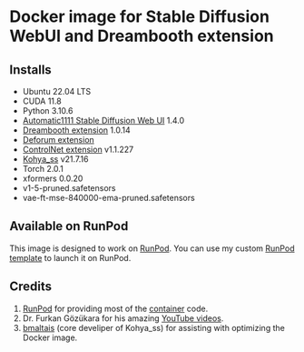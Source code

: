 # Docker image for Stable Diffusion WebUI and Dreambooth extension

## Installs

* Ubuntu 22.04 LTS
* CUDA 11.8
* Python 3.10.6
* [Automatic1111 Stable Diffusion Web UI](
  https://github.com/AUTOMATIC1111/stable-diffusion-webui.git) 1.4.0
* [Dreambooth extension](
  https://github.com/d8ahazard/sd_dreambooth_extension) 1.0.14
* [Deforum extension](
  https://github.com/deforum-art/sd-webui-deforum)
* [ControlNet extension](
  https://github.com/Mikubill/sd-webui-controlnet) v1.1.227
* [Kohya_ss](https://github.com/bmaltais/kohya_ss) v21.7.16
* Torch 2.0.1
* xformers 0.0.20
* v1-5-pruned.safetensors
* vae-ft-mse-840000-ema-pruned.safetensors

## Available on RunPod

This image is designed to work on [RunPod](https://runpod.io?ref=w18gds2n).
You can use my custom [RunPod template](
https://runpod.io/gsc?template=ya6013lj5a&ref=w18gds2n)
to launch it on RunPod.

## Credits

1. [RunPod](https://runpod.io?ref=w18gds2n) for providing most
   of the [container](https://github.com/runpod/containers) code.
2. Dr. Furkan Gözükara for his amazing
   [YouTube videos](https://www.youtube.com/@SECourses/videos]).
3. [bmaltais](https://github.com/bmaltais) (core develiper of Kohya_ss)
   for assisting with optimizing the Docker image.